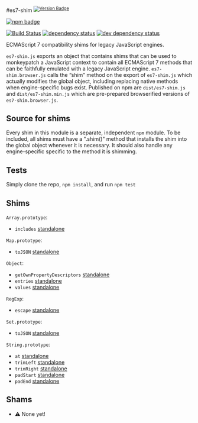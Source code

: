 #es7-shim <sup>[![Version Badge][2]][1]</sup>

[![npm badge][9]][1]

[![Build Status][3]][4] [![dependency status][5]][6]  [![dev dependency status][7]][8]

ECMAScript 7 compatibility shims for legacy JavaScript engines.

`es7-shim.js` exports an object that contains shims that can be used to monkeypatch a JavaScript context to contain all ECMAScript 7 methods that can be faithfully emulated with a legacy JavaScript engine.
`es7-shim.browser.js` calls the “shim” method on the export of `es7-shim.js` which actually modifies the global object, including replacing native methods when engine-specific bugs exist.
Published on npm are `dist/es7-shim.js` and `dist/es7-shim.min.js` which are pre-prepared browserified versions of `es7-shim.browser.js`.

## Source for shims
Every shim in this module is a separate, independent `npm` module.
To be included, all shims must have a ".shim()" method that installs the shim into the global object whenever it is necessary. It should also handle any engine-specific specific to the method it is shimming.

## Tests
Simply clone the repo, `npm install`, and run `npm test`

## Shims

`Array.prototype`:
 * `includes` [standalone][npm-includes-url]

`Map.prototype`:
 * `toJSON` [standalone][map-tojson-url]

`Object`:
 * `getOwnPropertyDescriptors` [standalone][npm-get-descriptors-url]
 * `entries` [standalone][object-entries-url]
 * `values` [standalone][object-values-url]

`RegExp`:
 * `escape` [standalone][regexp-escape-url]

`Set.prototype`:
 * `toJSON` [standalone][set-tojson-url]

`String.prototype`:
 * `at` [standalone][string-at-url]
 * `trimLeft` [standalone][string-trimleft-url]
 * `trimRight` [standalone][string-trimright-url]
 * `padStart` [standalone][string-padstart-url]
 * `padEnd` [standalone][string-padend-url]

## Shams

* :warning: None yet!

[1]: https://npmjs.org/package/es7-shim
[2]: http://versionbadg.es/es-shims/es7-shim.svg
[3]: https://travis-ci.org/es-shims/es7-shim.svg
[4]: https://travis-ci.org/es-shims/es7-shim
[5]: https://david-dm.org/es-shims/es7-shim.png
[6]: https://david-dm.org/es-shims/es7-shim
[7]: https://david-dm.org/es-shims/es7-shim/dev-status.png
[8]: https://david-dm.org/es-shims/es7-shim#info=devDependencies
[9]: https://nodei.co/npm/es7-shim.png?downloads=true&stars=true
[npm-includes-url]: https://www.npmjs.com/package/array-includes
[npm-get-descriptors-url]: https://www.npmjs.com/package/object.getownpropertydescriptors
[map-tojson-url]: https://www.npmjs.com/package/map-tojson
[regexp-escape-url]: https://www.npmjs.com/package/regexp.escape
[set-tojson-url]: https://www.npmjs.com/package/set-tojson
[string-at-url]: https://www.npmjs.com/package/string-at
[object-entries-url]: https://www.npmjs.com/package/object.entries
[object-values-url]: https://www.npmjs.com/package/object.values
[string-trimleft-url]: https://www.npmjs.com/package/string.prototype.trimleft
[string-trimright-url]: https://www.npmjs.com/package/string.prototype.trimright
[string-padstart-url]: https://www.npmjs.com/package/string.prototype.padstart
[string-padend-url]: https://www.npmjs.com/package/string.prototype.padend
